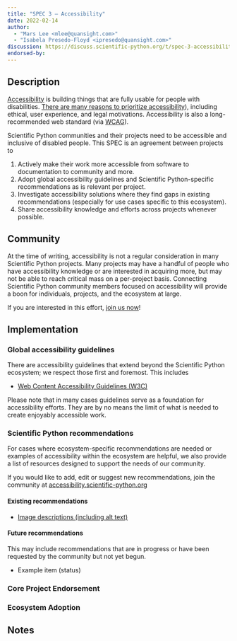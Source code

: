 ```yaml
---
title: "SPEC 3 — Accessibility"
date: 2022-02-14
author:
  - "Mars Lee <mlee@quansight.com>"
  - "Isabela Presedo-Floyd <ipresedo@quansight.com>"
discussion: https://discuss.scientific-python.org/t/spec-3-accessibility/63
endorsed-by:
---
```


## Description

[Accessibility](https://en.wikipedia.org/wiki/Accessibility) is building things that are fully usable for people with disabilities. [There are many reasons to prioritize accessibility](https://www.w3.org/WAI/fundamentals/accessibility-intro/#important)), including ethical, user experience, and legal motivations. Accessibility is also a long-recommended web standard (via [WCAG](https://www.w3.org/TR/WCAG/)).

Scientific Python communities and their projects need to be accessible and inclusive of disabled people. This SPEC is an agreement between projects to

1. Actively make their work more accessible from software to documentation to community and more.
2. Adopt global accessibility guidelines and Scientific Python-specific recommendations as is relevant per project.
3. Investigate accessibility solutions where they find gaps in existing recommendations (especially for use cases specific to this ecosystem).
4. Share accessibility knowledge and efforts across projects whenever possible.

## Community

At the time of writing, accessibility is not a regular consideration in many Scientific Python projects. Many projects may have a handful of people who have accessibility knowledge or are interested in acquiring more, but may not be able to reach critical mass on a per-project basis. Connecting Scientific Python community members focused on accessibility will provide a boon for individuals, projects, and the ecosystem at large.

If you are interested in this effort, [join us now](accessibility.scientific-python.org/community.html)!

## Implementation

### Global accessibility guidelines

There are accessibility guidelines that extend beyond the Scientific Python ecosystem; we respect those first and foremost. This includes

- [Web Content Accessibility Guidelines (W3C)](https://www.w3.org/TR/WCAG/)

Please note that in many cases guidelines serve as a foundation for accessibility efforts. They are by no means the limit of what is needed to create enjoyably accessible work.

### Scientific Python recommendations

For cases where ecosystem-specific recommendations are needed or examples of accessibility within the ecosystem are helpful, we also provide a list of resources designed to support the needs of our community.

If you would like to add, edit or suggest new recommendations, join the community at [accessibility.scientific-python.org](accessibility.scientific-python.org/community.html)

#### Existing recommendations

- [Image descriptions (including alt text)](https://accessibility.scientific-python.org/reference.html)

#### Future recommendations

This may include recommendations that are in progress or have been requested by the community but not yet begun.

- Example item (status)

### Core Project Endorsement

### Ecosystem Adoption

## Notes
